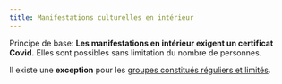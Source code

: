 ```yaml
---
title: Manifestations culturelles en intérieur
---
```


Principe de base: **Les manifestations en intérieur exigent un certificat Covid.**
Elles sont possibles sans limitation du nombre de personnes.

Il existe une **exception** pour les [groupes constitués réguliers et limités](../groupes-constitues/).